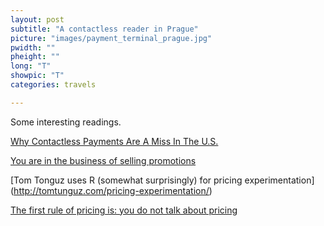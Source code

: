 ```yaml
---
layout: post
subtitle: "A contactless reader in Prague"
picture: "images/payment_terminal_prague.jpg"
pwidth: ""
pheight: ""
long: "T"
showpic: "T"
categories: travels

---
```


Some interesting readings.

[Why Contactless Payments Are A Miss In The U.S.](http://www.pymnts.com/nfc/2016/uk-lessons-for-us-mobile-payments-adoption/)

[You are in the business of selling promotions](http://tomtunguz.com/the-business-of-selling-promotions/)

[Tom Tonguz uses R (somewhat surprisingly) for pricing experimentation] (http://tomtunguz.com/pricing-experimentation/)

[The first rule of pricing is: you do not talk about pricing](https://medium.com/fluxx-studio-notes/the-first-rule-of-pricing-is-you-do-not-talk-about-pricing-1875caa39b89#.bwo3i4qot)


